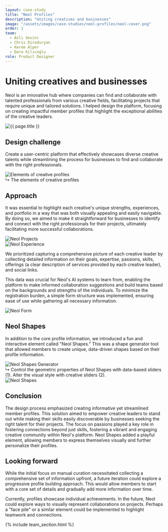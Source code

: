 ```yaml
---
layout: case-study
title: "Neol Profiles"
description: "Uniting creatives and businesses"
image: "/assets/images/case-studies/neol-profiles/neol-cover.png"
order: 1
team:
  - Asli Sevinc
  - Chris Direduryan
  - Kerem Alper
  - Dara Kilicoglu
role: Product Designer
---
```


<div class="text-block">
    <h1 class="title-1 mb-2">Uniting creatives and businesses</h1>
    <p>Neol is an innovative hub where companies can find and collaborate with talented professionals from various creative fields, facilitating projects that require unique and tailored solutions. I helped design the platform, focusing on creating impactful member profiles that highlight the exceptional abilities of the creative leaders.</p>
</div>

<img src="{{ page.image | relative_url }}" alt="{{ page.title }}" class="project-image">

<div class="text-block">
    <h2 class="title-3 mb-2">Design challenge</h2>
    <p>Create a user-centric platform that effectively showcases diverse creative talents while streamlining the process for businesses to find and collaborate with the right professionals.</p>
</div>

<div>
    <div class="image-wrapper">
        <img src="{{ 'assets/images/case-studies/neol-profiles/neol-components.png' | relative_url }}" alt="Elements of creative profiles" class="project-image">
    </div>
    <div class="project-caption">↳ The elements of creative profiles</div>
</div>

<div class="text-block">
    <h2 class="title-3 mb-2">Approach</h2>
    <p>It was essential to highlight each creative's unique strengths, experiences, and portfolio in a way that was both visually appealing and easily navigable. By doing so, we aimed to make it straightforward for businesses to identify and connect with the right professionals for their projects, ultimately facilitating more successful collaborations.</p>
</div>

<div class="project-dual-image-container">
    <div>
        <div class="image-wrapper">
            <img src="{{ 'assets/images/case-studies/neol-profiles/neol-projects.png' | relative_url }}" alt="Neol Projects" class="project-image">
        </div>
    </div>
    <div>
        <div class="image-wrapper">
            <img src="{{ 'assets/images/case-studies/neol-profiles/neol-experience.png' | relative_url }}" alt="Neol Experience" class="project-image">
        </div>
    </div>
</div>

<div class="text-block">
    <p>We prioritized capturing a comprehensive picture of each creative leader by collecting detailed information on their goals, expertise, passions, skills, offerings (a clear description of services provided by each creative leader), and social links.</p>
    <p>This data was crucial for Neol's AI systems to learn from, enabling the platform to make informed collaboration suggestions and build teams based on the backgrounds and strengths of the individuals. To minimize the registration burden, a simple form structure was implemented, ensuring ease of use while gathering all necessary information.</p>
</div>

<div>
    <div class="image-wrapper">
        <img src="{{ 'assets/images/case-studies/neol-profiles/neol-form.jpg' | relative_url }}" alt="Neol Form" class="project-image">
    </div>
</div>

<div class="text-block">
    <h2 class="title-3 mb-2">Neol Shapes</h2>
    <p>In addition to the core profile information, we introduced a fun and interactive element called "Neol Shapes." This was a shape generator tool that allowed members to create unique, data-driven shapes based on their profile information.</p>
</div>

<div>
    <div class="image-wrapper">
        <img src="{{ 'assets/images/case-studies/neol-profiles/neol-generator.png' | relative_url }}" alt="Neol Shapes Generator" class="project-image">
    </div>
    <div class="project-caption">↳ Control the geometric properties of Neol Shapes with data-based sliders (1). Alter the visual style with creative sliders (2).</div>
</div>

<div class="mt-16">
    <div class="image-wrapper">
        <img src="{{ 'assets/images/case-studies/neol-profiles/neol-shapes.png' | relative_url }}" alt="Neol Shapes" class="project-image">
    </div>
</div>

<div class="text-block">
    <h2 class="title-3 mb-2">Conclusion</h2>
    <p>The design process emphasized creating informative yet streamlined member profiles. This solution aimed to empower creative leaders to stand out while making their skills easily discoverable by businesses seeking the right talent for their projects. The focus on passions played a key role in fostering connections beyond just skills, fostering a vibrant and engaging creative community within Neol's platform. Neol Shapes added a playful element, allowing members to express themselves visually and further personalize their profiles.</p>
    <h2 class="title-3 mt-16 mb-2">Looking forward</h2>
    <p>While the initial focus on manual curation necessitated collecting a comprehensive set of information upfront, a future iteration could explore a progressive profile building approach. This would allow members to start with a core set of details and gradually add more information over time.</p>
    <p>Currently, profiles showcase individual achievements. In the future, Neol could explore ways to visually represent collaborations on projects. Perhaps a "face pile" or a similar element could be implemented to highlight teamwork and connections.</p>
</div>

{% include team_section.html %}
